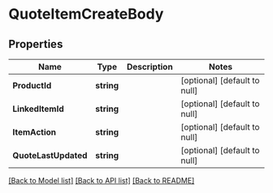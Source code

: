 # QuoteItemCreateBody

## Properties
Name | Type | Description | Notes
------------ | ------------- | ------------- | -------------
**ProductId** | **string** |  | [optional] [default to null]
**LinkedItemId** | **string** |  | [optional] [default to null]
**ItemAction** | **string** |  | [optional] [default to null]
**QuoteLastUpdated** | **string** |  | [optional] [default to null]

[[Back to Model list]](../README.md#documentation-for-models) [[Back to API list]](../README.md#documentation-for-api-endpoints) [[Back to README]](../README.md)


